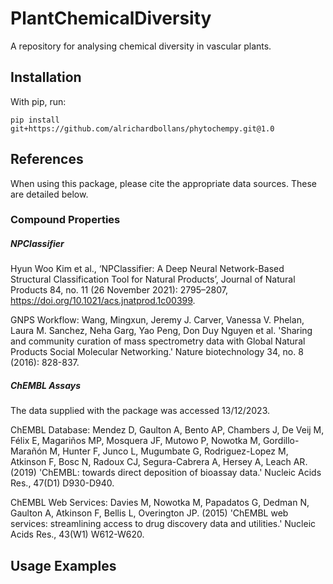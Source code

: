 # PlantChemicalDiversity

A repository for analysing chemical diversity in vascular plants.

## Installation

With pip, run:

`pip install git+https://github.com/alrichardbollans/phytochempy.git@1.0`

## References

When using this package, please cite the appropriate data sources. These are detailed below.

### Compound Properties

##### NPClassifier

Hyun Woo Kim et al., ‘NPClassifier: A Deep Neural Network-Based Structural Classification Tool for Natural Products’,
Journal of Natural Products 84, no. 11 (26 November 2021): 2795–2807, https://doi.org/10.1021/acs.jnatprod.1c00399.

GNPS Workflow:
Wang, Mingxun, Jeremy J. Carver, Vanessa V. Phelan, Laura M. Sanchez, Neha Garg, Yao Peng, Don Duy Nguyen et al. 'Sharing and community curation of
mass spectrometry data with Global Natural Products Social Molecular Networking.' Nature biotechnology 34, no. 8 (2016): 828-837.

##### ChEMBL Assays

The data supplied with the package was accessed 13/12/2023.

ChEMBL Database:
Mendez D, Gaulton A, Bento AP, Chambers J, De Veij M, Félix E, Magariños MP, Mosquera JF, Mutowo P, Nowotka M, Gordillo-Marañón M, Hunter F, Junco L,
Mugumbate G, Rodriguez-Lopez M, Atkinson F, Bosc N, Radoux CJ, Segura-Cabrera A, Hersey A, Leach AR. (2019) 'ChEMBL: towards direct deposition of
bioassay data.' Nucleic Acids Res., 47(D1) D930-D940.

ChEMBL Web Services:
Davies M, Nowotka M, Papadatos G, Dedman N, Gaulton A, Atkinson F, Bellis L, Overington JP. (2015) 'ChEMBL web services: streamlining access to drug
discovery data and utilities.' Nucleic Acids Res., 43(W1) W612-W620.

## Usage Examples

